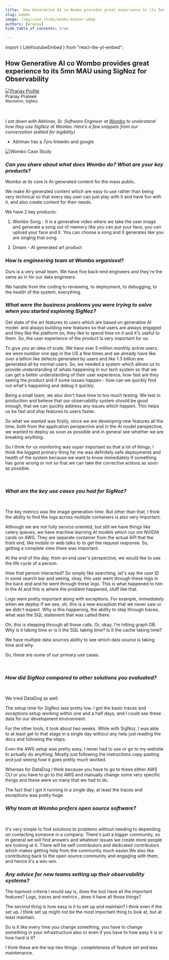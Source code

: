 ```yaml
---
title:  How Generative AI co Wombo provides great experience to its 5mn MAU using SigNoz for Observability
slug: wombo
image: /img/case_study/wombo-banner.webp
authors: [pranay]
hide_table_of_contents: true

---
```

import { LiteYoutubeEmbed } from "react-lite-yt-embed";

## How Generative AI co Wombo provides great experience to its 5mn MAU using SigNoz for Observability

<head>
  <link rel="canonical" href="https://signoz.io/case-study/wombo/"/>
  <meta property="og:image" content="https://signoz.io/img/case_study/wombo-banner.webp"/>
  <meta name ="twitter:image" content="https://signoz.io/img/case_study/wombo-banner.webp"/>
</head>

<div class="avatar">
  <a
    class="avatar__photo-link avatar__photo avatar__photo--lg"
    href="https://twitter.com/pranay01">
    <img
      alt="Pranay Profile"
      src="/img/authors/pranay_profile_pic.webp" />
  </a>
  <div class="avatar__intro">
    <div class="avatar__name">Pranay Prateek</div>
    <small class="avatar__subtitle">
      Maintainer, SigNoz
    </small>
  </div>
</div>

<br />
<br />


*I sat down with Abhinav, Sr. Software Engineer at <a href = "https://wombo.ai" rel="noopener noreferrer nofollow" target="_blank" >Wombo</a> to understand how they use SigNoz at Wombo. Here’s a few snippets from our conversation (edited for legibility)*

- Abhinav has a 7yrs linkedin and google



![Wombo Case Study](/img/case_study/wombo-banner.webp)

### *Can you share about what does Wombo do? What are your key products?*

Wombo at its core is AI-generated content for the mass public.

We make AI-generated content which are easy to use rather than being very technical so that every day user can just play with it and have fun with it, and also create content for their needs.

We have 2 key products:
1. Wombo Song - It is a generative video where we take the user image and generate a song out of memory like you can put your face, you can upload your face and it. You can choose a song and it generates like you are singing that song.

2. Dream - AI generated art product


### *How is engineering team at Wombo organised?*

Ours is a very small team. We have five back-end engineers and they're the same as in for our data engineers.

We handle from the coding to reviewing, to deployment, to debugging, to the health of the system, everything.


### *What were the business problems you were trying to solve when you started exploring SigNoz?*

Get state of the art features to users which are based on generative AI model. and always building new features so that users are always engaged and they like the platform on, they like to spend time on it and it's useful to them. So, the user experience of the product is very important for us.


To give you an idea of scale, We have over 5 million monthly active users, we were number one app in the US a few times and we already have like over a billion like defects generated by users and like 1.3 billion are generated all by normal users. So, we needed a system which allows us to provide understanding of whats happening in our tech system so that we can get a better understanding of their user experience, how fast are they seeing the product and if some issues happen - how can we quickly find out what's happening and debug it quickly.

Being a small team, we also don't have time to too much testing. We test in production and believe that our observability system should be good enough, that we can quickly address any issues which happen. This helps us be fast and ship features to users faster.

So what we wanted was firstly, since we are developing new features all the time, both from the application perspective and in the AI model perspective, we wanted to deploy as soon as possible and in general see whether we are breaking anything.

So I think for us monitoring was super important so that a lot of things, I think the biggest primary thing for me was definitely safe deployments and health of the system because we want to know immediately if something has gone wrong or not so that we can take the corrective actions as soon as possible.

<p>&nbsp;</p>

### *What are the key use cases you had for SigNoz?*


<LiteYoutubeEmbed id="vUpSEASieKs" mute={false} />
<p>&nbsp;</p>


The key metrics was the image generation time. But other than that, I think the ability to find the logs across multiple containers is also very important.


Although we are not fully service oriented, but still we have things like celery queues, we have machine learning AI models which run om NVIDIA cards on AWS. They are separate container from the actual API that the front end, like mobile or web talks to to get the request response. So, getting a complete view there was important.

At the end of the day, from an end user's perspective, we would like to see the life cycle of a person.

How that person interacted? So simply like searching, let's say the user ID in some search bar and seeing, okay, this user went through these logs in the back end and he went through these logs. This is what happened to him in the AI and this is where the problem happened, stuff like that.

Logs were pretty important along with exceptions. For example, immediately when we deploy if we see, oh, this is a new exception that we never saw or we didn't expect. Why is this happening, the ability to step through traces, what was the SQL statement that was called there.

Oh, this is stepping through all those calls. Or, okay, I'm hitting graph DB. Why is it taking time or is it the SQL taking time? Is it the cache taking time?

We have multiple data sources ability to see which data source is taking time and why.

So, these are some of our primary use cases.

<p>&nbsp;</p>


### *How did SigNoz compared to other solutions you evaluated?*


<LiteYoutubeEmbed id="cuRyrvZpYV4" mute={false} />

<p>&nbsp;</p>

We tried DataDog as well.

The setup time for SigNoz was pretty low. I got the basic traces and exceptions setup working within one and a half days, and I could see these data for our development environment.

For the other tools, it took about two weeks. While with SigNoz, I was able to at least get to that stage in a single day without any help just reading the docs and following the steps.

Even the AWS setup was pretty easy. I never had to use or go to my website to actually do anything. Mostly just following the instructions copy pasting and just seeing how it goes pretty much worked.

Whereas for DataDog I think because you have to go to these either AWS CLI or you have to go to the AWS and manually change some very specific things and these were so many that we had to do.

The fact that I got it running in a single day, at least the traces and exceptions was pretty huge.

### *Why team at Wombo prefers open source software?*

<LiteYoutubeEmbed id="AO3tpixbf8M" mute={false} />

<p>&nbsp;</p>

It's very simple to find solutions to problems without needing to depending on contacting someone in a company. There's just  a bigger community, so in general we will find answers and whatever issues we create more people are looking at it. There will be self contributors and dedicated contributors which makes getting help from the community much easier.We also like contributing back to the open source community and engaging with them, and hence it's a win-win.


### *Any advice for new teams setting up their observability systems?*

The topmost criteria I would say is, does the tool have all the important features? Logs, traces and metrics , does it have all those things?


The second thing is how easy is it to set up and maintain? I think even if the set up, I think set up might not be the most important thing to look at, but at least maintain.


So is it like every time you change something, you have to change something in your infrastructure also or even if you have to how easy it is or how hard is it?


I think these are the top two things : completeness of feature set and less maintenance.